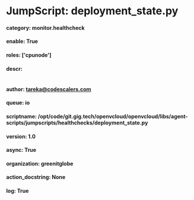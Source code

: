 
# JumpScript: deployment_state.py
        
#### category: monitor.healthcheck
#### enable: True
#### roles: ['cpunode']
#### descr: 
```

```
#### author: tareka@codescalers.com
#### queue: io
#### scriptname: /opt/code/git.gig.tech/openvcloud/openvcloud/libs/agent-scripts/jumpscripts/healthchecks/deployment_state.py
#### version: 1.0
#### async: True
#### organization: greenitglobe
#### action_docstring: None
#### log: True